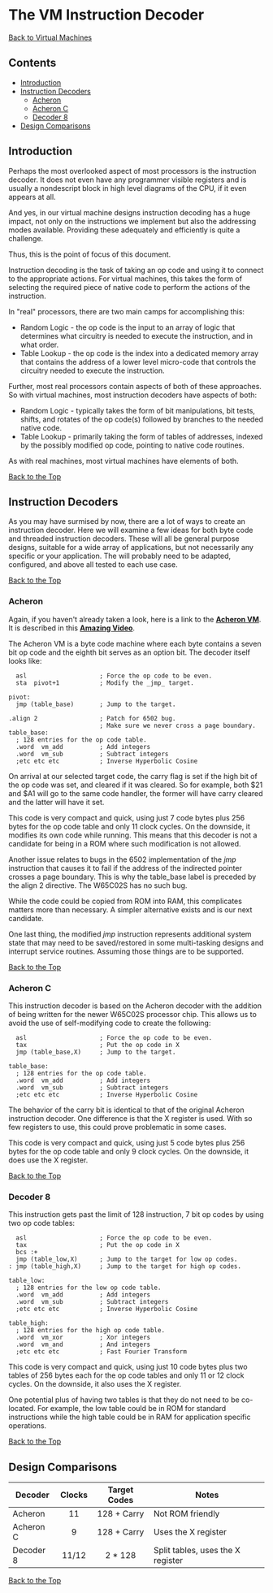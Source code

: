 # The VM Instruction Decoder

[Back to Virtual Machines](./virtual_machines.md)

## Contents

* [Introduction](#introduction)
* [Instruction Decoders](#instruction-decoders)
   * [Acheron](#acheron)
   * [Acheron C](#acheron-c)
   * [Decoder 8](#decoder-8)
* [Design Comparisons](#design-comparisons)

## Introduction

Perhaps the most overlooked aspect of most processors is the instruction
decoder. It does not even have any programmer visible registers and is
usually a nondescript block in high level diagrams of the CPU, if it even
appears at all.

And yes, in our virtual machine designs instruction decoding has a huge
impact, not only on the instructions we implement but also the addressing
modes available. Providing these adequately and efficiently is quite a
challenge.

Thus, this is the point of focus of this document.

Instruction decoding is the task of taking an op code and using it to connect
to the appropriate actions. For virtual machines, this takes the form of
selecting the required piece of native code to perform the actions of the
instruction.

In "real" processors, there are two main camps for accomplishing this:

* Random Logic - the op code is the input to an array of logic that determines
what circuitry is needed to execute the instruction, and in what order.
* Table Lookup - the op code is the index into a dedicated memory array that
contains the address of a lower level micro-code that controls the circuitry
needed to execute the instruction.

Further, most real processors contain aspects of both of these approaches. So
with virtual machines, most instruction decoders have aspects of both:

* Random Logic - typically takes the form of bit manipulations, bit tests,
shifts, and rotates of the op code(s) followed by branches to the needed
native code.
* Table Lookup - primarily taking the form of tables of addresses, indexed by
the possibly modified op code, pointing to native code routines.

As with real machines, most virtual machines have elements of both.

[Back to the Top](#the-vm-instruction-decoder)

## Instruction Decoders

As you may have surmised by now, there are a lot of ways to create an
instruction decoder. Here we will examine a few ideas for both byte code
and threaded instruction decoders. These will all be general purpose
designs, suitable for a wide array of applications, but not necessarily
any specific or your application. The will probably need to be adapted,
configured, and above all tested to each use case.

[Back to the Top](#the-vm-instruction-decoder)

### Acheron

Again, if you haven't already taken a look, here is a link to the
[**Acheron VM**](https://github.com/AcheronVM/acheronvm). It is described in
this [**Amazing Video**](https://youtu.be/zdJnz6-d060).

The Acheron VM is a byte code machine where each byte contains a seven bit
op code and the eighth bit serves as an option bit. The decoder itself looks
like:

```
  asl                    ; Force the op code to be even.
  sta  pivot+1           ; Modify the _jmp_ target.

pivot:
  jmp (table_base)       ; Jump to the target.

.align 2                 ; Patch for 6502 bug.
                         ; Make sure we never cross a page boundary.
table_base:
  ; 128 entries for the op code table.
  .word  vm_add          ; Add integers
  .word  vm_sub          ; Subtract integers
  ;etc etc etc           ; Inverse Hyperbolic Cosine

```

On arrival at our selected target code, the carry flag is set if the high bit
of the op code was set, and cleared if it was cleared. So for example, both
$21 and $A1 will go to the same code handler, the former will have carry
cleared and the latter will have it set.

This code is very compact and quick, using just 7 code bytes plus 256 bytes
for the op code table and only 11 clock cycles. On the downside, it modifies
its own code while running. This means that this decoder is not a candidate
for being in a ROM where such modification is not allowed.

Another issue relates to bugs in the 6502 implementation of the _jmp_
instruction that causes it to fail if the address of the indirected pointer
crosses a page boundary. This is why the table_base label is preceded by the
align 2 directive. The W65C02S has no such bug.

While the code could be copied from ROM into RAM, this complicates matters
more than necessary. A simpler alternative exists and is our next candidate.

One last thing, the modified _jmp_ instruction represents additional system
state that may need to be saved/restored in some multi-tasking designs and
interrupt service routines. Assuming those things are to be supported.

[Back to the Top](#the-vm-instruction-decoder)

### Acheron C

This instruction decoder is based on the Acheron decoder with the addition of
being written for the newer W65C02S processor chip. This allows us to avoid
the use of self-modifying code to create the following:

```
  asl                    ; Force the op code to be even.
  tax                    ; Put the op code in X
  jmp (table_base,X)     ; Jump to the target.

table_base:
  ; 128 entries for the op code table.
  .word  vm_add          ; Add integers
  .word  vm_sub          ; Subtract integers
  ;etc etc etc           ; Inverse Hyperbolic Cosine

```

The behavior of the carry bit is identical to that of the original Acheron
instruction decoder. One difference is that the X register is used. With so
few registers to use, this could prove problematic in some cases.

This code is very compact and quick, using just 5 code bytes plus 256 bytes
for the op code table and only 9 clock cycles. On the downside, it does use
the X register.

[Back to the Top](#the-vm-instruction-decoder)

### Decoder 8

This instruction gets past the limit of 128 instruction, 7 bit op codes by
using two op code tables:

```
  asl                    ; Force the op code to be even.
  tax                    ; Put the op code in X
  bcs :+
  jmp (table_low,X)      ; Jump to the target for low op codes.
: jmp (table_high,X)     ; Jump to the target for high op codes.

table_low:
  ; 128 entries for the low op code table.
  .word  vm_add          ; Add integers
  .word  vm_sub          ; Subtract integers
  ;etc etc etc           ; Inverse Hyperbolic Cosine

table_high:
  ; 128 entries for the high op code table.
  .word  vm_xor          ; Xor integers
  .word  vm_and          ; And integers
  ;etc etc etc           ; Fast Fourier Transform
```

This code is very compact and quick, using just 10 code bytes plus two tables
of 256 bytes each for the op code tables and only 11 or 12 clock cycles. On
the downside, it also uses the X register.

One potential plus of having two tables is that they do not need to be
co-located. For example, the low table could be in ROM for standard
instructions while the high table could be in RAM for application specific
operations.

[Back to the Top](#the-vm-instruction-decoder)

## Design Comparisons

Decoder    | Clocks | Target Codes | Notes
-----------|:------:|:------------:|-------
Acheron    | 11     | 128 + Carry  | Not ROM friendly
Acheron C  | 9      | 128 + Carry  | Uses the X register
Decoder 8  | 11/12  | 2 \* 128     | Split tables, uses the X register

[Back to the Top](#the-vm-instruction-decoder)
